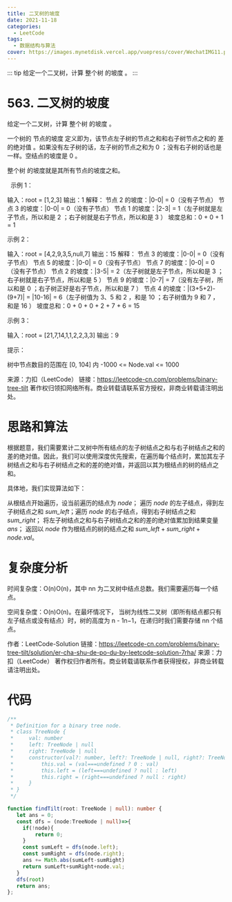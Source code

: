 ```yaml
---
title: 二叉树的坡度
date: 2021-11-18
categories: 
  - LeetCode
tags:
  - 数据结构与算法
cover: https://images.mynetdisk.vercel.app/vuepress/cover/WechatIMG11.png
---
```


::: tip
给定一个二叉树，计算 整个树 的坡度 。
:::

<!-- more -->

# 563. 二叉树的坡度
给定一个二叉树，计算 整个树 的坡度 。

一个树的 节点的坡度 定义即为，该节点左子树的节点之和和右子树节点之和的 差的绝对值 。如果没有左子树的话，左子树的节点之和为 0 ；没有右子树的话也是一样。空结点的坡度是 0 。

整个树 的坡度就是其所有节点的坡度之和。

 
示例 1：

输入：root = [1,2,3]
输出：1
解释：
节点 2 的坡度：|0-0| = 0（没有子节点）
节点 3 的坡度：|0-0| = 0（没有子节点）
节点 1 的坡度：|2-3| = 1（左子树就是左子节点，所以和是 2 ；右子树就是右子节点，所以和是 3 ）
坡度总和：0 + 0 + 1 = 1


示例 2：

输入：root = [4,2,9,3,5,null,7]
输出：15
解释：
节点 3 的坡度：|0-0| = 0（没有子节点）
节点 5 的坡度：|0-0| = 0（没有子节点）
节点 7 的坡度：|0-0| = 0（没有子节点）
节点 2 的坡度：|3-5| = 2（左子树就是左子节点，所以和是 3 ；右子树就是右子节点，所以和是 5 ）
节点 9 的坡度：|0-7| = 7（没有左子树，所以和是 0 ；右子树正好是右子节点，所以和是 7 ）
节点 4 的坡度：|(3+5+2)-(9+7)| = |10-16| = 6（左子树值为 3、5 和 2 ，和是 10 ；右子树值为 9 和 7 ，和是 16 ）
坡度总和：0 + 0 + 0 + 2 + 7 + 6 = 15


示例 3：

输入：root = [21,7,14,1,1,2,2,3,3]
输出：9
 

提示：

树中节点数目的范围在 [0, 104] 内
-1000 <= Node.val <= 1000

来源：力扣（LeetCode）
链接：https://leetcode-cn.com/problems/binary-tree-tilt
著作权归领扣网络所有。商业转载请联系官方授权，非商业转载请注明出处。

# 思路和算法

根据题意，我们需要累计二叉树中所有结点的左子树结点之和与右子树结点之和的差的绝对值。因此，我们可以使用深度优先搜索，在遍历每个结点时，累加其左子树结点之和与右子树结点之和的差的绝对值，并返回以其为根结点的树的结点之和。

具体地，我们实现算法如下：

从根结点开始遍历，设当前遍历的结点为 $\textit{node}$；
遍历 $\textit{node}$ 的左子结点，得到左子树结点之和 $\textit{sum\_left}$；遍历 $\textit{node}$ 的右子结点，得到右子树结点之和 $\textit{sum\_right}$；
将左子树结点之和与右子树结点之和的差的绝对值累加到结果变量 $\textit{ans}$；
返回以 $\textit{node}$ 作为根结点的树的结点之和 $\textit{sum\_left} + \textit{sum\_right} + \textit{node}.\textit{val}$。

# 复杂度分析

时间复杂度：O(n)O(n)，其中 nn 为二叉树中结点总数。我们需要遍历每一个结点。

空间复杂度：O(n)O(n)。在最坏情况下， 当树为线性二叉树（即所有结点都只有左子结点或没有结点）时，树的高度为 n - 1n−1，在递归时我们需要存储 nn 个结点。

作者：LeetCode-Solution
链接：https://leetcode-cn.com/problems/binary-tree-tilt/solution/er-cha-shu-de-po-du-by-leetcode-solution-7rha/
来源：力扣（LeetCode）
著作权归作者所有。商业转载请联系作者获得授权，非商业转载请注明出处。


# 代码
```ts
/**
 * Definition for a binary tree node.
 * class TreeNode {
 *     val: number
 *     left: TreeNode | null
 *     right: TreeNode | null
 *     constructor(val?: number, left?: TreeNode | null, right?: TreeNode | null) {
 *         this.val = (val===undefined ? 0 : val)
 *         this.left = (left===undefined ? null : left)
 *         this.right = (right===undefined ? null : right)
 *     }
 * }
 */

function findTilt(root: TreeNode | null): number {
   let ans = 0;
   const dfs = (node:TreeNode | null)=>{
     if(!node){
         return 0;
     }
     const sumLeft = dfs(node.left);
     const sumRight = dfs(node.right);
     ans += Math.abs(sumLeft-sumRight)
     return sumLeft+sumRight+node.val;
   }
   dfs(root)   
   return ans;
};
```